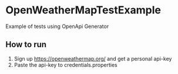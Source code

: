 # OpenWeatherMapTestExample

Example of tests using OpenApi Generator

## How to run

1. Sign up https://openweathermap.org/ and get a personal api-key
2. Paste the api-key to credentials.properties
